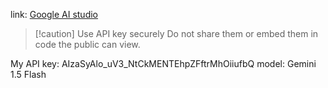 
link: [Google AI studio](https://aistudio.google.com/app/apikey)

> [!caution] Use API key securely
>Do not share them or embed them in code the public can view.

My API key: AIzaSyAlo_uV3_NtCkMENTEhpZFftrMhOiiufbQ
model: Gemini 1.5 Flash